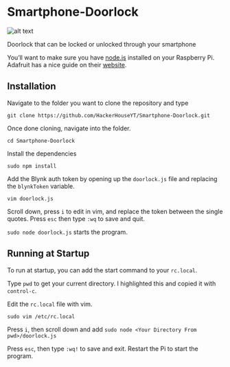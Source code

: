 # Smartphone-Doorlock

![alt text](https://www.cosmotehackathon.gr/invitation/Hacka_small.png)

Doorlock that can be locked or unlocked through your smartphone

You’ll want to make sure you have [node.js](https://nodejs.org/en/) installed on your Raspberry Pi. Adafruit has a nice guide on their [website](https://learn.adafruit.com/node-embedded-development/installing-node-dot-js).

## Installation
Navigate to the folder you want to clone the repository and type

```
git clone https://github.com/HackerHouseYT/Smartphone-Doorlock.git
```

Once done cloning, navigate into the folder.

```
cd Smartphone-Doorlock
```

Install the dependencies

```
sudo npm install
```

Add the Blynk auth token by opening up the `doorlock.js` file and replacing the `blynkToken` variable.

```
vim doorlock.js
```

Scroll down, press `i` to edit in vim, and replace the token between the single quotes. Press `esc` then type `:wq` to save and quit.

`sudo node doorlock.js` starts the program.

## Running at Startup

To run at startup, you can add the start command to your `rc.local`.

Type `pwd` to get your current directory. I highlighted this and copied it with `control-c`.

Edit the `rc.local` file with vim.

```
sudo vim /etc/rc.local
```

Press `i`, then scroll down and add `sudo node <Your Directory From pwd>/doorlock.js`

Press `esc`, then type `:wq!` to save and exit. Restart the Pi to start the program.

